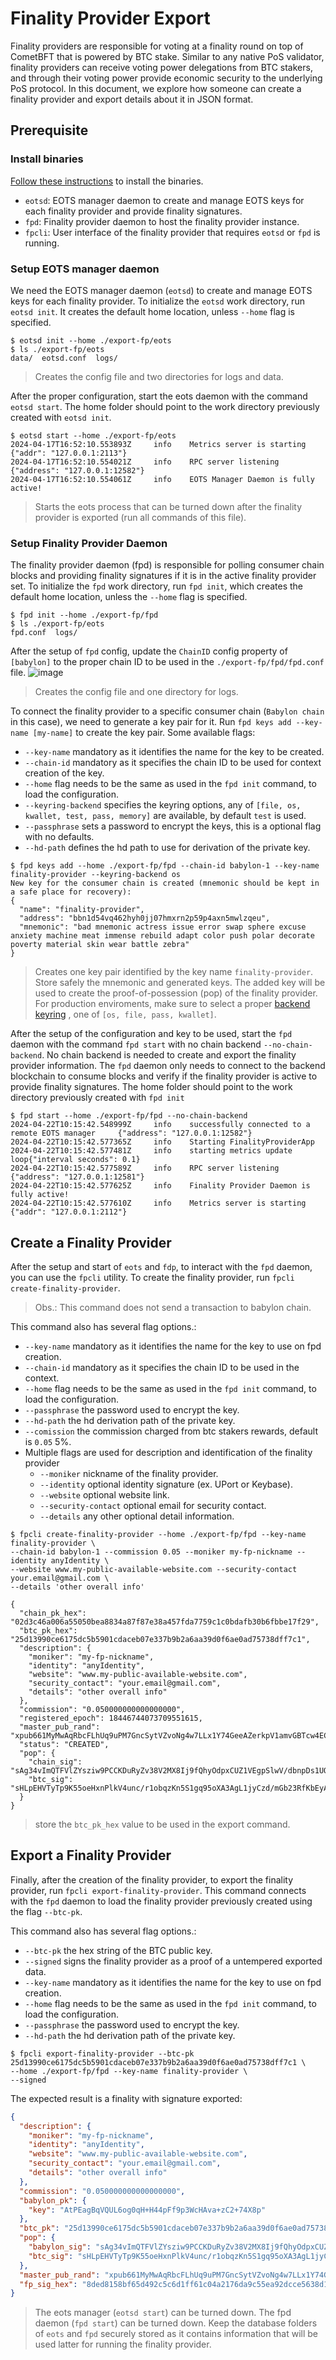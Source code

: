 # Finality Provider Export

Finality providers are responsible for voting at a finality round on top of
CometBFT that is powered by BTC stake. Similar to any native PoS validator,
finality providers can receive voting power delegations from BTC stakers, and
through their voting power provide economic security to the underlying PoS protocol.
In this document, we explore how someone can create a finality provider and
export details about it in JSON format.

## Prerequisite

### Install binaries

[Follow these instructions](../README.md#2-installation) to install the binaries.

- `eotsd`: EOTS manager daemon to create and manage EOTS keys for each finality
provider and provide finality signatures.
- `fpd`: Finality provider daemon to host the finality provider instance.
- `fpcli`: User interface of the finality provider that requires `eotsd` or `fpd`
is running.

### Setup EOTS manager daemon

We need the EOTS manager daemon (`eotsd`) to create and manage EOTS keys for each
finality provider. To initialize the `eotsd` work directory, run `eotsd init`.
It creates the default home location, unless `--home` flag is specified.

```shell
$ eotsd init --home ./export-fp/eots
$ ls ./export-fp/eots
data/  eotsd.conf  logs/
```

> Creates the config file and two directories for logs and data.

After the proper configuration, start the eots daemon with the command `eotsd start`.
The home folder should point to the work directory previously created with `eotsd init`.

```shell
$ eotsd start --home ./export-fp/eots
2024-04-17T16:52:10.553893Z     info    Metrics server is starting      {"addr": "127.0.0.1:2113"}
2024-04-17T16:52:10.554021Z     info    RPC server listening    {"address": "127.0.0.1:12582"}
2024-04-17T16:52:10.554061Z     info    EOTS Manager Daemon is fully active!
```

> Starts the eots process that can be turned down after the finality provider
> is exported (run all commands of this file).

### Setup Finality Provider Daemon

The finality provider daemon (fpd) is responsible for polling consumer chain blocks
and providing finality signatures if it is in the active finality provider set.
To initialize the `fpd` work directory, run `fpd init`, which creates the
default home location, unless the `--home` flag is specified.

```shell
$ fpd init --home ./export-fp/fpd
$ ls ./export-fp/eots
fpd.conf  logs/
```

After the setup of `fpd` config, update the `ChainID` config property of `[babylon]`
to the proper chain ID to be used in the `./export-fp/fpd/fpd.conf` file.
![image](https://github.com/babylonchain/finality-provider/assets/17556614/be079679-eb44-4bc8-877e-1bf39dbcd506)

> Creates the config file and one directory for logs.

To connect the finality provider to a specific consumer chain
(`Babylon chain` in this case), we need to generate a key pair for it.
Run `fpd keys add --key-name [my-name]` to create the key pair.
Some available flags:

- `--key-name` mandatory as it identifies the name for the key to be created.
- `--chain-id` mandatory as it specifies the chain ID to be used for context
creation of the key.
- `--home` flag needs to be the same as used in the `fpd init` command,
to load the configuration.
- `--keyring-backend` specifies the keyring options, any of `[file, os, kwallet, test, pass, memory]`
are available, by default `test` is used.
- `--passphrase` sets a password to encrypt the keys, this is a optional flag
with no defaults.
- `--hd-path` defines the hd path to use for derivation of the private key.

```shell
$ fpd keys add --home ./export-fp/fpd --chain-id babylon-1 --key-name finality-provider --keyring-backend os
New key for the consumer chain is created (mnemonic should be kept in a safe place for recovery):
{
  "name": "finality-provider",
  "address": "bbn1d54vq462hyh0jj07hmxrn2p59p4axn5mwlzqeu",
  "mnemonic": "bad mnemonic actress issue error swap sphere excuse anxiety machine meat immense rebuild adapt color push polar decorate poverty material skin wear battle zebra"
}
```

> Creates one key pair identified by the key name `finality-provider`.
> Store safely the mnemonic and generated keys.
> The added key will be used to create the proof-of-possession (pop)
> of the finality provider.
> For production enviroments, make sure to select a proper
[backend keyring](https://docs.cosmos.network/v0.45/run-node/keyring.html#available-backends-for-the-keyring)
, one of `[os, file, pass, kwallet]`.

After the setup of the configuration and key to be used, start the `fpd` daemon
with the command `fpd start` with no chain backend `--no-chain-backend`.
No chain backend is needed to create and export the finality provider information.
The `fpd` daemon only needs to connect to the backend blockchain to consume blocks
and verify if the finality provider is active to provide finality signatures.
The home folder should point to the work directory previously created with `fpd init`

```shell
$ fpd start --home ./export-fp/fpd --no-chain-backend
2024-04-22T10:15:42.548999Z     info    successfully connected to a remote EOTS manager     {"address": "127.0.0.1:12582"}
2024-04-22T10:15:42.577365Z     info    Starting FinalityProviderApp
2024-04-22T10:15:42.577481Z     info    starting metrics update loop{"interval seconds": 0.1}
2024-04-22T10:15:42.577589Z     info    RPC server listening    {"address": "127.0.0.1:12581"}
2024-04-22T10:15:42.577625Z     info    Finality Provider Daemon is fully active!
2024-04-22T10:15:42.577610Z     info    Metrics server is starting {"addr": "127.0.0.1:2112"}
```

## Create a Finality Provider

After the setup and start of `eots` and `fdp`, to interact with the `fpd`
daemon, you can use the `fpcli` utility. To create the finality provider,
run `fpcli create-finality-provider`.

> Obs.: This command does not send a transaction to babylon chain.

This command also has several flag options.:

- `--key-name` mandatory as it identifies the name for the key to use on fpd creation.
- `--chain-id` mandatory as it specifies the chain ID to be used in the context.
- `--home` flag needs to be the same as used in the `fpd init` command,
to load the configuration.
- `--passphrase` the password used to encrypt the key.
- `--hd-path` the hd derivation path of the private key.
- `--comission` the commission charged from btc stakers rewards, default is `0.05` 5%.
- Multiple flags are used for description and identification of the finality provider
  - `--moniker` nickname of the finality provider.
  - `--identity` optional identity signature (ex. UPort or Keybase).
  - `--website` optional website link.
  - `--security-contact` optional email for security contact.
  - `--details` any other optional detail information.

```shell
$ fpcli create-finality-provider --home ./export-fp/fpd --key-name finality-provider \
--chain-id babylon-1 --commission 0.05 --moniker my-fp-nickname --identity anyIdentity \
--website www.my-public-available-website.com --security-contact your.email@gmail.com \
--details 'other overall info'

{
  "chain_pk_hex": "02d3c46a006a55050bea8834a87f87e38a457fda7759c1c0bdafb30b6fbbe17f29",
  "btc_pk_hex": "25d13990ce6175dc5b5901cdaceb07e337b9b2a6aa39d0f6ae0ad75738dff7c1",
  "description": {
    "moniker": "my-fp-nickname",
    "identity": "anyIdentity",
    "website": "www.my-public-available-website.com",
    "security_contact": "your.email@gmail.com",
    "details": "other overall info"
  },
  "commission": "0.050000000000000000",
  "registered_epoch": 18446744073709551615,
  "master_pub_rand": "xpub661MyMwAqRbcFLhUq9uPM7GncSytVZvoNg4w7LLx1Y74GeeAZerkpV1amvGBTcw4ECmrwFsTNMNf1LFBKkA2pmd8aJ5Jmp8uKD5xgVSezBq",
  "status": "CREATED",
  "pop": {
    "chain_sig": "sAg34vImQTFVlZYsziw9PCCKDuRyZv38V2MX8Ij9fQhyOdpxCUZ1VEgpSlwV/dbnpDs1UOez8Ni9EcbADkmnBA==",
    "btc_sig": "sHLpEHVTyTp9K55oeHxnPlkV4unc/r1obqzKn5S1gq95oXA3AgL1jyCzd/mGb23RfKbEyABjYUdcIBtZ02l5jg=="
  }
}
```

> store the `btc_pk_hex` value to be used in the export command.

## Export a Finality Provider

Finally, after the creation of the finality provider, to export the finality
provider, run `fpcli export-finality-provider`. This command connects with the
`fpd` daemon to load the finality provider previously created using the flag `--btc-pk`.

This command also has several flag options.:

- `--btc-pk` the hex string of the BTC public key.
- `--signed` signs the finality provider as a proof of a untempered exported data.
- `--key-name` mandatory as it identifies the name for the key to use on fpd creation.
- `--home` flag needs to be the same as used in the `fpd init` command,
to load the configuration.
- `--passphrase` the password used to encrypt the key.
- `--hd-path` the hd derivation path of the private key.

```shell
$ fpcli export-finality-provider --btc-pk 25d13990ce6175dc5b5901cdaceb07e337b9b2a6aa39d0f6ae0ad75738dff7c1 \
--home ./export-fp/fpd --key-name finality-provider \
--signed
```

The expected result is a finality with signature exported:

```json
{
  "description": {
    "moniker": "my-fp-nickname",
    "identity": "anyIdentity",
    "website": "www.my-public-available-website.com",
    "security_contact": "your.email@gmail.com",
    "details": "other overall info"
  },
  "commission": "0.050000000000000000",
  "babylon_pk": {
    "key": "AtPEagBqVQUL6og0qH+H44pFf9p3WcHAva+zC2+74X8p"
  },
  "btc_pk": "25d13990ce6175dc5b5901cdaceb07e337b9b2a6aa39d0f6ae0ad75738dff7c1",
  "pop": {
    "babylon_sig": "sAg34vImQTFVlZYsziw9PCCKDuRyZv38V2MX8Ij9fQhyOdpxCUZ1VEgpSlwV/dbnpDs1UOez8Ni9EcbADkmnBA==",
    "btc_sig": "sHLpEHVTyTp9K55oeHxnPlkV4unc/r1obqzKn5S1gq95oXA3AgL1jyCzd/mGb23RfKbEyABjYUdcIBtZ02l5jg=="
  },
  "master_pub_rand": "xpub661MyMwAqRbcFLhUq9uPM7GncSytVZvoNg4w7LLx1Y74GeeAZerkpV1amvGBTcw4ECmrwFsTNMNf1LFBKkA2pmd8aJ5Jmp8uKD5xgVSezBq",
  "fp_sig_hex": "8ded8158bf65d492c5c6d1ff61c04a2176da9c55ea92dcce5638d11a177b999732a094db186964ab1b73c6a69aaa664672a36620dedb9da41c05e88ad981edda"
}
```

> The eots manager (`eotsd start`) can be turned down.
> The fpd daemon (`fpd start`) can be turned down.
> Keep the database folders of `eots` and `fpd` securely stored as it contains
information that will be used latter for running the finality provider.
